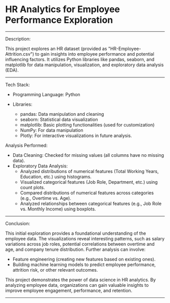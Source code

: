 **HR Analytics for Employee Performance Exploration**
==============================================================
________________________________________________________________
Description:

This project explores an HR dataset (provided as "HR-Employee-Attrition.csv") to gain insights into employee performance and potential influencing factors. It utilizes Python libraries like pandas, seaborn, and matplotlib for data manipulation, visualization, and exploratory data analysis (EDA).
______________________________________________________________________________________________
Tech Stack:

* Programming Language: Python

* Libraries:
     * pandas: Data manipulation and cleaning
     * seaborn: Statistical data visualization
     * matplotlib: Basic plotting functionalities (used for customization)
     * NumPy: For data manipulation
     * Plotly: For interactive visualizations in future analysis.

Analysis Performed:

* Data Cleaning: Checked for missing values (all columns have no missing data).
* Exploratory Data Analysis:
    * Analyzed distributions of numerical features (Total Working Years, Education, etc.) using histograms.
    * Visualized categorical features (Job Role, Department, etc.) using count plots.
    * Compared distributions of numerical features across categories (e.g., Overtime vs. Age).
    * Analyzed relationships between categorical features (e.g., Job Role vs. Monthly Income) using boxplots.
_______________________________________________________________________________________________
Conclusion:

This initial exploration provides a foundational understanding of the employee data. The visualizations reveal interesting patterns, such as salary variations across job roles, potential correlations between overtime and age, and company tenure distribution. Further analysis can involve:
* Feature engineering (creating new features based on existing ones).
* Building machine learning models to predict employee performance, attrition risk, or other relevant outcomes.

This project demonstrates the power of data science in HR analytics. By analyzing employee data, organizations can gain valuable insights to improve employee engagement, performance, and retention.
______________________________________________________________________________________________
